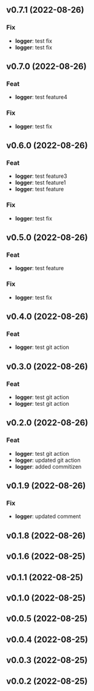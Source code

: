 ## v0.7.1 (2022-08-26)

### Fix

- **logger**: test fix
- **logger**: test fix

## v0.7.0 (2022-08-26)

### Feat

- **logger**: test feature4

### Fix

- **logger**: test fix

## v0.6.0 (2022-08-26)

### Feat

- **logger**: test feature3
- **logger**: test feature1
- **logger**: test feature

### Fix

- **logger**: test fix

## v0.5.0 (2022-08-26)

### Feat

- **logger**: test feature

### Fix

- **logger**: test fix

## v0.4.0 (2022-08-26)

### Feat

- **logger**: test git action

## v0.3.0 (2022-08-26)

### Feat

- **logger**: test git action
- **logger**: test git action

## v0.2.0 (2022-08-26)

### Feat

- **logger**: test git action
- **logger**: updated git action
- **logger**: added commitizen

## v0.1.9 (2022-08-26)

### Fix

- **logger**: updated comment

## v0.1.8 (2022-08-26)

## v0.1.6 (2022-08-25)

## v0.1.1 (2022-08-25)

## v0.1.0 (2022-08-25)

## v0.0.5 (2022-08-25)

## v0.0.4 (2022-08-25)

## v0.0.3 (2022-08-25)

## v0.0.2 (2022-08-25)
